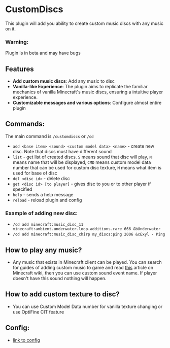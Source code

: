 # CustomDiscs

This plugin will add you ability to create custom music discs with any music on it.

### Warning:
Plugin is in beta and may have bugs

## Features
* **Add custom music discs**: Add any music to disc
* **Vanilla-like Experience**: The plugin aims to replicate the familiar mechanics of vanilla Minecraft's music discs, ensuring a intuitive player experience.
* **Customizable messages and various options**: Configure almost entire plugin

## Commands:
The main command is `/customdiscs` or `/cd`
* `add <base item> <sound> <custom model data> <name>` - create new disc. Note that discs must have different sound
* `list` - get list of created discs. `S` means sound that disc will play, `N` means name that will be displayed, `CMD` means custom model data number that can be used for custom disc texture, `M` means what item is used for base of disc
* `del <disc id>` - delete disc
* `get <disc id> [to player]` - gives disc to you or to other player if specified
* `help` - sends a help message
* `reload` - reload plugin and config

### Example of adding new disc:
* `/cd add minecraft:music_disc_11 minecraft:ambient.underwater.loop.additions.rare 666 &bUnderwater`
* `/cd add minecraft:music_disc_chirp my_discs:ping 2006 &cExyl - Ping`

## How to play any music?
* Any music that exists in Minecraft client can be played. You can search for guides of adding custom music to game and read [this](https://minecraft.wiki/w/Sounds.json) article on Minecraft wiki, then you can use custom sound event name. If player doesn't have this sound nothing will happen.

## How to add custom texture to disc?
* You can use Custom Model Data number for vanilla texture changing or use OptiFine CIT feature

## Config:
* [link to config](https://github.com/BoBkiNN/CustomDiscs/blob/master/src/main/resources/config.yml)
